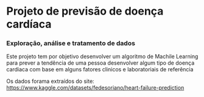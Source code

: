 # Projeto de previsão de doença cardíaca 
### Exploração, análise e tratamento de dados
Este projeto tem por objetivo desenvolver um algoritmo de Machile Learning para prever a tendência de uma pessoa desenvolver algum tipo de doença cardiaca com base em alguns fatores clinicos e laboratoriais de referência

Os dados forama extraídos do site:
https://www.kaggle.com/datasets/fedesoriano/heart-failure-prediction
